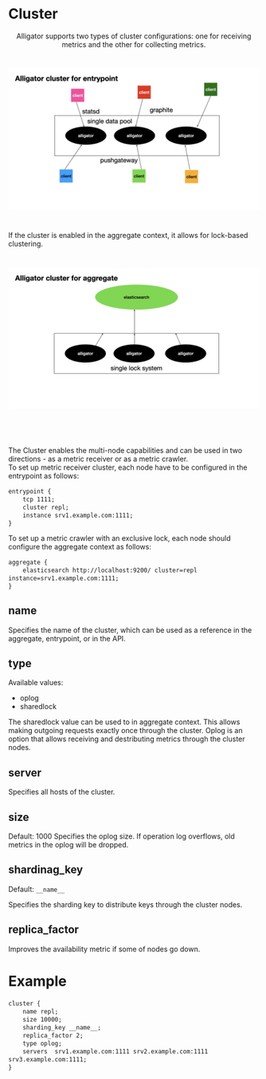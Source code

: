 # Cluster
<p align="center">
Alligator supports two types of cluster configurations: one for receiving metrics and the other for collecting metrics.
<br>
<h1 align="center" style="border-bottom: none">
    <img alt="alligator-cluster-entrypoint" src="/doc/images/cluster-entr.jpeg"></a><br>
</h1>
<br>
If the cluster is enabled in the aggregate context, it allows for lock-based clustering.
<br>
<h1 align="center" style="border-bottom: none">
    <img alt="alligator-cluster-aggregate" src="/doc/images/cluster-aggr.jpeg"></a><br>
</h1>

<br>
<br>
</p>

The Cluster enables the multi-node capabilities and can be used in two directions - as a metric receiver or as a metric crawler.\
To set up metric receiver cluster, each node have to be configured in the entrypoint as follows:
```
entrypoint {
    tcp 1111;
    cluster repl;
    instance srv1.example.com:1111;
}
```

To set up a metric crawler with an exclusive lock, each node should configure the aggregate context as follows:
```
aggregate {
    elasticsearch http://localhost:9200/ cluster=repl instance=srv1.example.com:1111;
}
```


## name
Specifies the name of the cluster, which can be used as a reference in the aggregate, entrypoint, or in the API.


## type
Available values:
- oplog
- sharedlock

The sharedlock value can be used to in aggregate context. This allows making outgoing requests exactly once through the cluster.
Oplog is an option that allows receiving and destributing metrics through the cluster nodes.


## server
Specifies all hosts of the cluster.


## size
Default: 1000
Specifies the oplog size. If operation log overflows, old metrics in the oplog will be dropped.


## shardinag\_key
Default: `__name__`

Specifies the sharding key to distribute keys through the cluster nodes.


## replica\_factor
Improves the availability metric if some of nodes go down.


# Example
```
cluster {
    name repl;
    size 10000;
    sharding_key __name__;
    replica_factor 2;
    type oplog;
    servers  srv1.example.com:1111 srv2.example.com:1111 srv3.example.com:1111;
}
```
